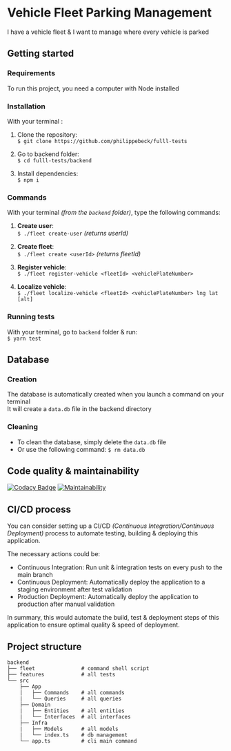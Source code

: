 # Vehicle Fleet Parking Management

I have a vehicle fleet & I want to manage where every vehicle is parked  

## Getting started

### Requirements

To run this project, you need a computer with Node installed  

### Installation

With your terminal :

1. Clone the repository:  
  `$ git clone https://github.com/philippebeck/fulll-tests`  

2. Go to backend folder:  
`$ cd fulll-tests/backend`  

3. Install dependencies:  
`$ npm i`  

### Commands

With your terminal *(from the `backend` folder)*, type the following commands:  

1. **Create user**:  
  `$ ./fleet create-user` *(returns userId)*  

2. **Create fleet**:  
  `$ ./fleet create <userId>` *(returns fleetId)*  

3. **Register vehicle**:  
  `$ ./fleet register-vehicle <fleetId> <vehiclePlateNumber>`  

4. **Localize vehicle**:  
  `$ ./fleet localize-vehicle <fleetId> <vehiclePlateNumber> lng lat [alt]`  

### Running tests

With your terminal, go to `backend` folder & run:  
  `$ yarn test`  

## Database

### Creation

The database is automatically created when you launch a command on your terminal  
It will create a `data.db` file in the backend directory  

### Cleaning

- To clean the database, simply delete the `data.db` file  
- Or use the following command: `$ rm data.db`

## Code quality & maintainability

[![Codacy Badge](https://app.codacy.com/project/badge/Grade/5b1ae06834dc4e96b4cd4764fc738a85)](https://app.codacy.com/gh/philippebeck/fulll-tests/dashboard)
[![Maintainability](https://api.codeclimate.com/v1/badges/1212b3e47fbe12b002dd/maintainability)](https://codeclimate.com/github/philippebeck/fulll-tests/maintainability)  

## CI/CD process

You can consider setting up a CI/CD *(Continuous Integration/Continuous Deployment)* process to automate testing, building & deploying this application.

The necessary actions could be:

- Continuous Integration: Run unit & integration tests on every push to the main branch  
- Continuous Deployment: Automatically deploy the application to a staging environment after test validation  
- Production Deployment: Automatically deploy the application to production after manual validation  

In summary, this would automate the build, test & deployment steps of this application to ensure optimal quality & speed of deployment.

## Project structure

```
backend
├── fleet               # command shell script
├── features            # all tests
└── src
    ├── App
    |   ├── Commands    # all commands
    |   └── Queries     # all queries
    ├── Domain
    |   ├── Entities    # all entities
    |   └── Interfaces  # all interfaces
    ├── Infra
    |   ├── Models      # all models
    |   └── index.ts    # db management
    └── app.ts          # cli main command
```
